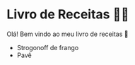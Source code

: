 # Livro de Receitas :man_cook: 

Olá! Bem vindo ao meu livro de receitas :wave:

- Strogonoff de frango
- Pavê
